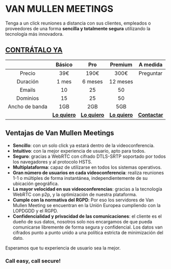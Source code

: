<link rel="canonical" href="https://vanmullen.com/" />

# VAN MULLEN MEETINGS

Tenga a un click reuniones a distancia con sus clientes, empleados o proveedores de una forma **sencilla y totalmente segura** utilizando la tecnología más innovadora.

## [CONTRÁTALO YA](https://perseusyrcabogados.com/contacto.html "CONTRÁTALO YA")

| | Básico | Pro | Premium | A medida |
| :---------: | :---------: | :---------: | :---------: | :---------: |
| Precio | 39€ | 190€ | 300€ | Preguntar |
| Duración | 1 mes | 6 meses | 12 meses |  |
| Emails | 10 | 25 | 50 |  |
| Dominios | 15 | 25 | 50 |  |
| Ancho de banda | 1GB | 2GB | 5GB |  |
| | [**Lo quiero**](https://vanmullen.com/paypal_1.html "Lo quiero") | [**Lo quiero**](https://vanmullen.com/paypal_6.html "Lo quiero") | [**Lo quiero**](https://vanmullen.com/paypal_12.html "Lo quiero") | [**Contactar**](https://vanmullen.com/contactar "Contactar") |

## Ventajas de Van Mullen Meetings

  * **Sencillo**: con un solo click ya estará dentro de la videoconferencia.
  * **Intuitivo**: con la mejor experiencia de usuario, apto para todos.  
  * **Seguro**: gracias a WebRTC con cifrado DTLS-SRTP soportado por todos los navegadores y al protocolo HSTS.  
  * **Multiplataforma**: capaz de utilizarse en todos los sistemas operativos.  
  * **Gran número de usuarios en cada videoconferencia**: realiza reuniones 1-1 o múltiples de forma instantánea, independientemente de su ubicación geográfica. 
  * **La mayor velocidad en sus videoconferencias**: gracias a la tecnología WebRTC con p2p, y la optimización de nuestra plataforma.  
  * **Cumple con la normativa del RGPD**: Por eso los servidores de Van Mullen Meeting se encuentran en la Unión Europea cumpliendo con la LOPDGDD y el RGPD.  
  * **Confidencialidad y privacidad de las comunicaciones**: el cliente es el dueño de sus datos, nosotros solo nos encargamos de que pueda comunicarse libremente de forma segura y   confidencial. Los datos van cifrados punto a punto unido a una política estricta de minimización del dato.  

Esperamos que tu experiencia de usuario sea la mejor.  
  
### Call easy, call secure!
